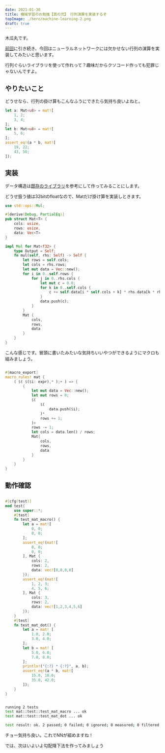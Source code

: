```yaml
---
date: 2021-01-30
title: 機械学習のお勉強【其の弐】 行列演算を実装するぞ
topImage: ./hero/machine-learning-2.png
draft: true
---
```


木瓜丸です。

[前回](https://boke0.netlify.com/blog/machine-learning-1)に引き続き、今回はニューラルネットワークには欠かせない行列の演算を実装してみたいと思います。

行列ぐらいライブラリを使って作れって？趣味だからクソコード作っても犯罪じゃないんですよ。

## やりたいこと

どうせなら、行列の掛け算もこんなふうにできたら気持ち良いよねと。

```rust
let a: Mat<u8> = mat![
    1, 2;
    3, 4;
];
let b: Mat<u8> = mat![
    5, 6;
];
assert_eq!(a * b, mat![
    19, 22;
    43, 50;
]);
```

## 実装

データ構造は[既存のライブラリ](https://github.com/AtheMathmo/rusty-machine/blob/master/examples/k-means_generating_cluster.rs)を参考にして作ってみることにします。

どうせ扱う値は32bitのfloatなので、Mat<f32>だけ掛け算を実装しときます。

```rust
use std::ops::Mul;

#[derive(Debug, PartialEq)]
pub struct Mat<T> {
    cols: usize,
    rows: usize,
    data: Vec<T>
}

impl Mul for Mat<f32> {
    type Output = Self;
    fn mul(self, rhs: Self) -> Self {
        let rows = self.cols;
        let cols = rhs.rows;
        let mut data = Vec::new();
        for i in 0..self.rows {
            for j in 0..rhs.cols {
                let mut c = 0.0;
                for k in 0..self.cols {
                    c += self.data[i * self.cols + k] * rhs.data[k * rhs.cols + j];
                }
                data.push(c);
            }
        }
        Mat {
            cols,
            rows,
            data
        }
    }
}
```

こんな感じです。冒頭に書いたみたいな気持ちいいやつができるようにマクロも組みましょう。

```rust

#[macro_export]
macro_rules! mat {
    ( $( $($i: expr),* );+ ) => {
        {
            let mut data = Vec::new();
            let mut rows = 0;
            $(
                $(
                    data.push($i);
                )*
                rows += 1;
            )+
            rows -= 1;
            let cols = data.len() / rows;
            Mat{
                cols,
                rows,
                data
            }
        }
    }
}

```

## 動作確認

```rust

#[cfg(test)]
mod test{
    use super::*;
    #[test]
    fn test_mat_macro() {
        let a = mat![
            0, 0;
            0, 0;
        ];
        assert_eq!(mat![
            0, 0;
            0, 0;
        ], Mat {
            cols: 2,
            rows: 2,
            data: vec![0,0,0,0]
        });
        assert_eq!(mat![
            1, 2, 3;
            4, 5, 6;
        ], Mat {
            cols: 3,
            rows: 2,
            data: vec![1,2,3,4,5,6]
        });
    }
    #[test]
    fn test_mat_dot() {
        let a = mat! [
            1.0, 2.0;
            3.0, 4.0;
        ];
        let b = mat! [
            5.0, 6.0;
            7.0, 8.0;
        ];
        println!("{:?} * {:?}", a, b);
        assert_eq!(a * b, mat![
            15.0, 18.0;
            35.0, 42.0;
        ]);
    }
}
```

```bash

running 2 tests
test mat::test::test_mat_macro ... ok
test mat::test::test_mat_dot ... ok

test result: ok. 2 passed; 0 failed; 0 ignored; 0 measured; 0 filtered out; finished in 0.00s

```

チョー気持ち良い。これでNNが組めますね！

では、次はいよいよ勾配降下法を作ってみましょう
